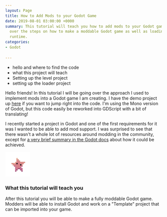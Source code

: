 ```yaml
---
layout: Page
title: How to Add Mods to your Godot Game
date: 2019-08-01 03:00:00 +0000
summary: This tutorial will teach you how to add mods to your Godot game. We'll go
  over the steps on how to make a moddable Godot game as well as loading mods in at
  runtime.
categories:
- Godot

---
```

* hello and where to find the code
* what this project will teach
* Setting up the level project
* setting up the loader project

Hello friends! In this tutorial I will be going over the approach I used to implement mods into a Godot game I am creating. I have the demo project up [here](https://github.com/ryynosaur/GodotModExample) if you want to jump right into the code. I'm using the Mono version of Godot, but this code easily be reworked into GDScript with a bit of translating!

I recently started a project in Godot and one of the first requirements for it was I wanted to be able to add mod support. I was surprised to see that there wasn't a whole lot of resources around modding in the community, except for [a very brief summary in the Godot docs](https://docs.godotengine.org/en/3.1/getting_started/workflow/export/exporting_pcks.html) about how it could be achieved.

![](/uploads/2019/08/01/starfish400.png)

### What this tutorial will teach you

After this tutorial you will be able to make a fully moddable Godot game. Modders will be able to install Godot and work on a "Template" project that can be imported into your game. 
